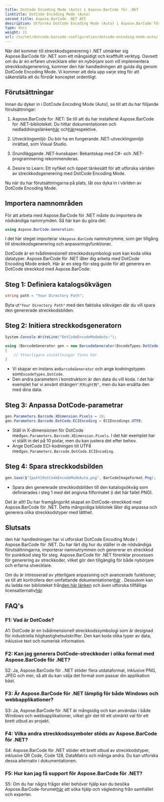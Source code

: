 ```yaml
---
title: DotCode Encoding Mode (Auto) i Aspose.BarCode för .NET
linktitle: DotCode Encoding Mode (Auto)
second_title: Aspose.BarCode .NET API
description: Utforska DotCode Encoding Mode (Auto) i Aspose.BarCode för .NET, ett kraftfullt verktyg för generering av streckkoder. Lär dig hur du genererar DotCode-streckkoder steg för steg. Kolla in dokumentationen, ladda ner biblioteket och skaffa tillfälliga licenser.
type: docs
weight: 11
url: /sv/net/dotcode-barcode-configuration/dotcode-encoding-mode-auto/
---
```

När det kommer till streckkodsgenerering i .NET utmärker sig Aspose.BarCode för .NET som ett mångsidigt och kraftfullt verktyg. Oavsett om du är en erfaren utvecklare eller en nybörjare som vill implementera streckkodsgenerering, kommer den här handledningen att guida dig genom DotCode Encoding Mode. Vi kommer att dela upp varje steg för att säkerställa att du förstår konceptet ordentligt.

## Förutsättningar

Innan du dyker in i DotCode Encoding Mode (Auto), se till att du har följande förutsättningar:

1.  Aspose.BarCode for .NET: Se till att du har installerat Aspose.BarCode for .NET-biblioteket. Du hittar dokumentationen och nedladdningslänken[här](https://reference.aspose.com/barcode/net/) och[här](https://releases.aspose.com/barcode/net/)respektive.

2. Utvecklingsmiljö: Du bör ha en fungerande .NET-utvecklingsmiljö inrättad, som Visual Studio.

3. Grundläggande .NET-kunskaper: Bekantskap med C#- och .NET-programmering rekommenderas.

4. Desire to Learn: Ett nyfiket och öppet tänkesätt för att utforska världen av streckkodsgenerering med DotCode Encoding Mode.

Nu när du har förutsättningarna på plats, låt oss dyka in i världen av DotCode Encoding Mode.

## Importera namnområden

För att arbeta med Aspose.BarCode för .NET måste du importera de nödvändiga namnrymden. Så här kan du göra det:

```csharp
using Aspose.BarCode.Generation;
```

 I det här steget importerar vi`Aspose.BarCode` namnutrymme, som ger tillgång till streckkodsgenerering och anpassningsfunktioner.

DotCode är en tvådimensionell streckkodssymbologi som kan koda olika datatyper. Aspose.BarCode för .NET låter dig arbeta med DotCode Encoding Mode enkelt. Här är en steg-för-steg guide för att generera en DotCode streckkod med Aspose.BarCode:

## Steg 1: Definiera katalogsökvägen

```csharp
string path = "Your Directory Path";
```

 Byta ut`"Your Directory Path"` med den faktiska sökvägen där du vill spara den genererade streckkodsbilden.

## Steg 2: Initiera streckkodsgeneratorn

```csharp
System.Console.WriteLine("DotCodeEncodeModeAuto:");

using (BarcodeGenerator gen = new BarcodeGenerator(EncodeTypes.DotCode, "犬Right狗"))
{
    // Ytterligare inställningar finns här
}
```

- Vi skapar en instans av`BarcodeGenerator` och ange kodningstypen som`EncodeTypes.DotCode`.
-  Den andra parametern i konstruktorn är den data du vill koda. I det här exemplet har vi använt strängen`"犬Right狗"`, men du kan ersätta den med dina data.

## Steg 3: Anpassa DotCode-parametrar

```csharp
gen.Parameters.Barcode.XDimension.Pixels = 10;
gen.Parameters.Barcode.DotCode.ECIEncoding = ECIEncodings.UTF8;
```

-  Ställ in X-dimensionen för DotCode med`gen.Parameters.Barcode.XDimension.Pixels`. I det här exemplet har vi ställt in det på 10 pixlar, men du kan justera det efter behov.
-  Ange DotCode ECI-kodningen till UTF8 med`gen.Parameters.Barcode.DotCode.ECIEncoding`.

## Steg 4: Spara streckkodsbilden

```csharp
gen.Save($"{path}DotCodeEncodeModeAuto.png", BarCodeImageFormat.Png);
```

- Spara den genererade streckkodsbilden till den katalogsökväg som definierades i steg 1 med det angivna filformatet (i det här fallet PNG).

Det är allt! Du har framgångsrikt skapat en DotCode-streckkod med Aspose.BarCode för .NET. Detta mångsidiga bibliotek låter dig anpassa och generera olika streckkodstyper med lätthet.

## Slutsats

den här handledningen har vi utforskat DotCode Encoding Mode i Aspose.BarCode för .NET. Du har lärt dig hur du ställer in de nödvändiga förutsättningarna, importerar namnutrymmen och genererar en streckkod för punktkod steg för steg. Aspose.BarCode för .NET förenklar processen för generering av streckkoder, vilket gör den tillgänglig för både nybörjare och erfarna utvecklare.

 Om du är intresserad av ytterligare anpassning och avancerade funktioner, se till att kontrollera den omfattande dokumentationen[här](https://reference.aspose.com/barcode/net/) . Dessutom kan du ladda ner biblioteket från[den här länken](https://releases.aspose.com/barcode/net/) och även utforska tillfälliga licensalternativ[här](https://purchase.aspose.com/temporary-license/).

## FAQ's

### F1: Vad är DotCode?

A1: DotCode är en tvådimensionell streckkodssymbologi som är designad för industriella höghastighetsutskrifter. Den kan koda olika typer av data, inklusive text och numerisk information.

### F2: Kan jag generera DotCode-streckkoder i olika format med Aspose.BarCode för .NET?

S2: Ja, Aspose.BarCode för ..NET stöder flera utdataformat, inklusive PNG, JPEG och mer, så att du kan välja det format som passar din applikation bäst.

### F3: Är Aspose.BarCode för .NET lämplig för både Windows och webbapplikationer?

S3: Ja, Aspose.BarCode för .NET är mångsidig och kan användas i både Windows och webbapplikationer, vilket gör det till ett utmärkt val för ett brett utbud av projekt.

### F4: Vilka andra streckkodssymboler stöds av Aspose.BarCode för .NET?

S4: Aspose.BarCode för .NET stöder ett brett utbud av streckkodstyper, inklusive QR Code, Code 128, DataMatrix och många andra. Du kan utforska dessa alternativ i dokumentationen.

### F5: Hur kan jag få support för Aspose.BarCode för .NET?

 S5: Om du har några frågor eller behöver hjälp kan du besöka Aspose.BarCode-forumet[här](https://forum.aspose.com/c/barcode/13) att söka hjälp och vägledning från samhället och experter.